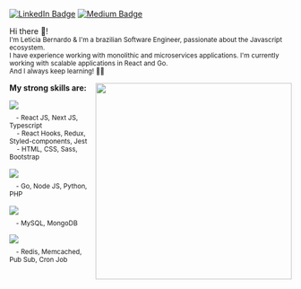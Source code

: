
[![LinkedIn Badge](https://img.shields.io/badge/linkedin-%20-cfbaf0?style=for-the-badge&logo=linkedin)](https://www.linkedin.com/in/lebernardo/)
[![Medium Badge](https://img.shields.io/badge/medium-%20-fbcfd7?style=for-the-badge&logo=medium)](https://medium.com/@leticiabernardo)

Hi there 👋! <br />
<sub>
I'm Leticia Bernardo & I'm a brazilian Software Engineer, passionate about the Javascript ecosystem.<br />
I have experience working with monolithic and microservices applications. I'm currently working with scalable applications in React and Go.<br>
And I always keep learning! :woman_technologist: </sub>
<br>

<img align="right" src="https://user-images.githubusercontent.com/13439423/151674675-a7cefa59-da6a-4533-b132-e0bc69d2e55f.svg" width="350" height="350">
<!-- Image url: https://www.freevector.com/vector/programmer -->

**My strong skills are:**

<p>
  <img align="left" src="https://img.shields.io/badge/Frontend-697db7?style=flat-square"><br />
  &nbsp;&nbsp;&nbsp;<sub>- React JS, Next JS, Typescript<br />
  &nbsp;&nbsp;&nbsp; - React Hooks, Redux, Styled-components, Jest <br />
  &nbsp;&nbsp;&nbsp; - HTML, CSS, Sass, Bootstrap</sub>
</p>

<p>
  <img align="left" src="https://img.shields.io/badge/Backend-b8e3f4?style=flat-square"><br />
  &nbsp;&nbsp;&nbsp;<sub>- Go, Node JS, Python, PHP</sub>
</p>

<p>
  <img align="left" src="https://img.shields.io/badge/Databases-7adfe1?style=flat-square"><br />
  &nbsp;&nbsp;&nbsp;<sub>- MySQL, MongoDB</sub>
</p>

<p>
  <img align="left" src="https://img.shields.io/badge/Others-f48494?style=flat-square"><br />
  &nbsp;&nbsp;&nbsp;<sub>- Redis, Memcached, Pub Sub, Cron Job</sub>
</p>
